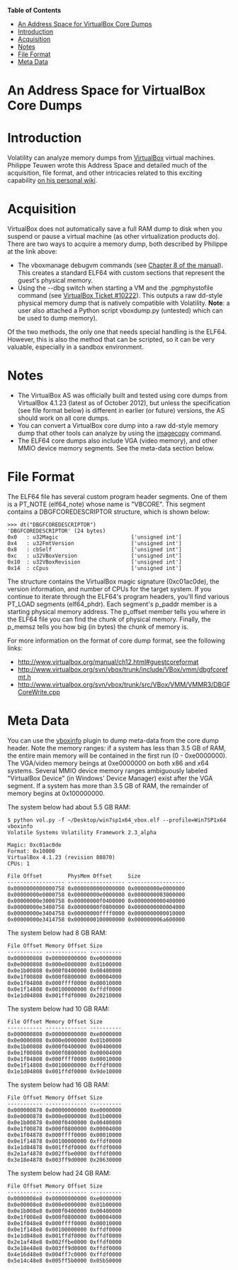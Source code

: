 **Table of Contents**  

- [An Address Space for VirtualBox Core Dumps](Virtual-Box-Core-Dump#an-address-space-for-virtualbox-core-dumps)
- [Introduction](Virtual-Box-Core-Dump#introduction)
- [Acquisition](Virtual-Box-Core-Dump#acquisition)
- [Notes](Virtual-Box-Core-Dump#notes)
- [File Format](Virtual-Box-Core-Dump#file-format)
- [Meta Data](Virtual-Box-Core-Dump#meta-data)

# An Address Space for VirtualBox Core Dumps

# Introduction

Volatility can analyze memory dumps from [VirtualBox](https://www.virtualbox.org/) virtual machines. Philippe Teuwen wrote this Address Space and detailed much of the acquisition, file format, and other intricacies related to this exciting capability [on his personal wiki](http://wiki.yobi.be/wiki/RAM_analysis). 

# Acquisition

VirtualBox does not automatically save a full RAM dump to disk when you suspend or pause a virtual machine (as other virtualization products do). There are two ways to acquire a memory dump, both described by Philippe at the link above:

- The vboxmanage debugvm commands (see [Chapter 8 of the manual](http://www.virtualbox.org/manual/ch08.html#vboxmanage-debugvm)). This creates a standard ELF64 with custom sections that represent the guest's physical memory.
- Using the --dbg switch when starting a VM and the .pgmphystofile command (see [VirtualBox Ticket #10222](https://www.virtualbox.org/ticket/10222)). This outputs a raw dd-style physical memory dump that is natively compatible with Volatility. **Note**: a user also attached a Python script vboxdump.py (untested) which can be used to dump memory).

Of the two methods, the only one that needs special handling is the ELF64. However, this is also the method that can be scripted, so it can be very valuable, especially in a sandbox environment. 

# Notes

- The VirtualBox AS was officially built and tested using core dumps from VirtualBox 4.1.23 (latest as of October 2012), but unless the specification (see file format below) is different in earlier (or future) versions, the AS should work on all core dumps.
- You can convert a VirtualBox core dump into a raw dd-style memory dump that other tools can analyze by using the [imagecopy](Command-Reference23#imagecopy) command.
- The ELF64 core dumps also include VGA (video memory), and other MMIO device memory segments. See the meta-data section below.

# File Format

The ELF64 file has several custom program header segments. One of them is a PT_NOTE (elf64_note) whose name is "VBCORE". This segment contains a DBGFCOREDESCRIPTOR structure, which is shown below:

    >>> dt("DBGFCOREDESCRIPTOR")
    'DBGFCOREDESCRIPTOR' (24 bytes)
    0x0   : u32Magic                       ['unsigned int']
    0x4   : u32FmtVersion                  ['unsigned int']
    0x8   : cbSelf                         ['unsigned int']
    0xc   : u32VBoxVersion                 ['unsigned int']
    0x10  : u32VBoxRevision                ['unsigned int']
    0x14  : cCpus                          ['unsigned int']

The structure contains the VirtualBox magic signature (0xc01ac0de), the version information, and number of CPUs for the target system. If you continue to iterate through the ELF64's program headers, you'll find various PT_LOAD segments (elf64_phdr). Each segment's p_paddr member is a starting physical memory address. The p_offset member tells you where in the ELF64 file you can find the chunk of physical memory. Finally, the p_memsz tells you how big (in bytes) the chunk of memory is. 

For more information on the format of core dump format, see the following links:

- http://www.virtualbox.org/manual/ch12.html#guestcoreformat
- http://www.virtualbox.org/svn/vbox/trunk/include/VBox/vmm/dbgfcorefmt.h
- http://www.virtualbox.org/svn/vbox/trunk/src/VBox/VMM/VMMR3/DBGFCoreWrite.cpp

# Meta Data

You can use the [vboxinfo](Command-Reference23#vboxinfo) plugin to dump meta-data from the core dump header. Note the memory ranges: if a system has less than 3.5 GB of RAM, the entire main memory will be contained in the first run (0 - 0xe0000000). The VGA/video memory beings at 0xe0000000 on both x86 and x64 systems. Several MMIO device memory ranges ambiguously labeled "VirtualBox Device" (in Windows' Device Manager) exist after the VGA segment. If a system has more than 3.5 GB of RAM, the remainder of memory begins at 0x100000000. 

The system below had about 5.5 GB RAM:

    $ python vol.py -f ~/Desktop/win7sp1x64_vbox.elf --profile=Win7SP1x64 vboxinfo 
    Volatile Systems Volatility Framework 2.3_alpha
    
    Magic: 0xc01ac0de
    Format: 0x10000
    VirtualBox 4.1.23 (revision 80870)
    CPUs: 1
    
    File Offset        PhysMem Offset     Size              
    ------------------ ------------------ ------------------
    0x0000000000000758 0x0000000000000000 0x00000000e0000000
    0x00000000e0000758 0x00000000e0000000 0x0000000003000000
    0x00000000e3000758 0x00000000f0400000 0x0000000000400000
    0x00000000e3400758 0x00000000f0800000 0x0000000000004000
    0x00000000e3404758 0x00000000ffff0000 0x0000000000010000
    0x00000000e3414758 0x0000000100000000 0x000000006a600000

The system below had 8 GB RAM: 

    File Offset Memory Offset Size      
    ----------- ------------- ----------
    0x000000808 0x00000000000 0xe0000000
    0x0e0000808 0x000e0000000 0x01b00000
    0x0e1b00808 0x000f0400000 0x00400000
    0x0e1f00808 0x000f0800000 0x00004000
    0x0e1f04808 0x000ffff0000 0x00010000
    0x0e1f14808 0x00100000000 0xffdf0000
    0x1e1d04808 0x001ffdf0000 0x20210000

The system below had 10 GB RAM:
 
    File Offset Memory Offset Size      
    ----------- ------------- ----------
    0x000000808 0x00000000000 0xe0000000
    0x0e0000808 0x000e0000000 0x01b00000
    0x0e1b00808 0x000f0400000 0x00400000
    0x0e1f00808 0x000f0800000 0x00004000
    0x0e1f04808 0x000ffff0000 0x00010000
    0x0e1f14808 0x00100000000 0xffdf0000
    0x1e1d04808 0x001ffdf0000 0x9de10000
 
The system below had 16 GB RAM:

	File Offset Memory Offset Size      
	----------- ------------- ----------
	0x000000878 0x00000000000 0xe0000000
	0x0e0000878 0x000e0000000 0x01b00000
	0x0e1b00878 0x000f0400000 0x00400000
	0x0e1f00878 0x000f0800000 0x00004000
	0x0e1f04878 0x000ffff0000 0x00010000
	0x0e1f14878 0x00100000000 0xffdf0000
	0x1e1d04878 0x001ffdf0000 0xffdf0000
	0x2e1af4878 0x002ffbe0000 0xffdf0000
	0x3e18e4878 0x003ff9d0000 0x20630000
 
The system below had 24 GB RAM: 

    File Offset Memory Offset Size      
    ----------- ------------- ----------
    0x0000008e8 0x00000000000 0xe0000000
    0x0e00008e8 0x000e0000000 0x01b00000
    0x0e1b008e8 0x000f0400000 0x00400000
    0x0e1f008e8 0x000f0800000 0x00004000
    0x0e1f048e8 0x000ffff0000 0x00010000
    0x0e1f148e8 0x00100000000 0xffdf0000
    0x1e1d048e8 0x001ffdf0000 0xffdf0000
    0x2e1af48e8 0x002ffbe0000 0xffdf0000
    0x3e18e48e8 0x003ff9d0000 0xffdf0000
    0x4e16d48e8 0x004ff7c0000 0xffdf0000
    0x5e14c48e8 0x005ff5b0000 0x05b50000
